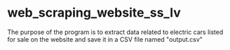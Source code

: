 # web_scraping_website_ss_lv
The purpose of the program is to extract data related to electric cars listed for sale on the website and save it in a CSV file named "output.csv"
